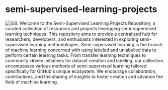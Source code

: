 # semi-supervised-learning-projects
![SSL](https://miro.medium.com/v2/resize:fit:1400/0*pBbvLkyhoyLYpFFV)
Welcome to the Semi-Supervised Learning Projects Repository, a curated collection of resources and projects leveraging semi-supervised learning techniques. This repository aims to provide a centralized hub for researchers, developers, and enthusiasts interested in exploring semi-supervised learning methodologies. Semi-supervised learning is the branch of machine learning concerned with using labeled and unlabelled data to perform certain learning tasks.
From transfer learning techniques to community-driven initiatives for dataset creation and labeling, our collection encompasses various methods of semi-supervised learning tailored specifically for GitHub's unique ecosystem. We encourage collaboration, contributions, and the sharing of insights to foster creation and advance the field of machine learning.


